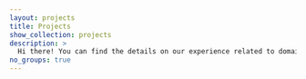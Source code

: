 ```yaml
---
layout: projects
title: Projects
show_collection: projects
description: >
  Hi there! You can find the details on our experience related to domain names below. 
no_groups: true
---
```

